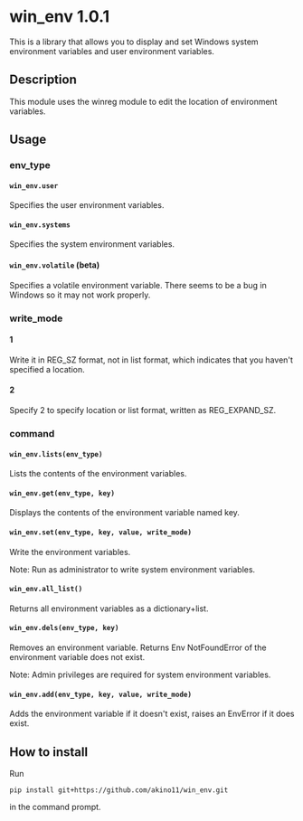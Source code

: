 # win_env 1.0.1

This is a library that allows you to display and set Windows system environment variables and user environment variables.

## Description

This module uses the winreg module to edit the location of environment variables.

## Usage

### env_type

#### ```win_env.user```

Specifies the user environment variables.

#### ```win_env.systems```

Specifies the system environment variables.

#### ```win_env.volatile``` (beta)

Specifies a volatile environment variable.
There seems to be a bug in Windows so it may not work properly.

### write_mode

#### 1

  Write it in REG_SZ format, not in list format, which indicates that you haven't specified a location.

#### 2

  Specify 2 to specify location or list format, written as REG_EXPAND_SZ.

### command

#### ```win_env.lists(env_type)```
  Lists the contents of the environment variables.

#### ```win_env.get(env_type, key)```

Displays the contents of the environment variable named key.

#### ```win_env.set(env_type, key, value, write_mode)```

Write the environment variables.

Note: Run as administrator to write system environment variables.

#### ```win_env.all_list()```

Returns all environment variables as a dictionary+list.

#### ```win_env.dels(env_type, key)```

Removes an environment variable. Returns Env NotFoundError of the environment variable does not exist.

Note: Admin privileges are required for system environment variables.

#### ```win_env.add(env_type, key, value, write_mode)```

Adds the environment variable if it doesn't exist, raises an EnvError if it does exist.

## How to install


Run

```pip install git+https://github.com/akino11/win_env.git```

in the command prompt.
